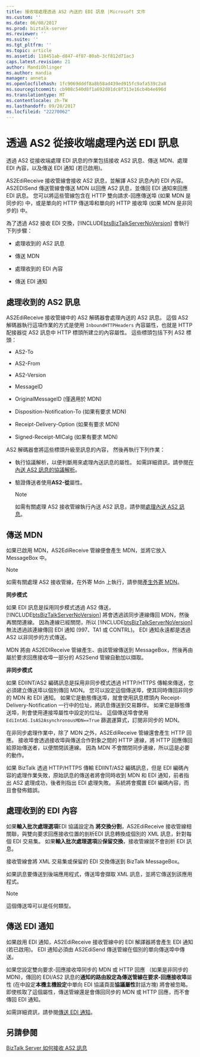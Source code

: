 ```yaml
---
title: 接收端處理透過 AS2 內送的 EDI 訊息 |Microsoft 文件
ms.custom: ''
ms.date: 06/08/2017
ms.prod: biztalk-server
ms.reviewer: ''
ms.suite: ''
ms.tgt_pltfrm: ''
ms.topic: article
ms.assetid: 118451ab-d847-4f87-80ab-3cf812d71ac3
caps.latest.revision: 21
author: MandiOhlinger
ms.author: mandia
manager: anneta
ms.openlocfilehash: 1fc9069dddf8a8b58ad439ed915fc9afa539c2a8
ms.sourcegitcommit: cb908c540d8f1a692d01dc8f313e16cb4b4e696d
ms.translationtype: MT
ms.contentlocale: zh-TW
ms.lasthandoff: 09/20/2017
ms.locfileid: "22270062"
---
```

# <a name="receive-side-processing-of-an-incoming-edi-message-over-as2"></a>透過 AS2 從接收端處理內送 EDI 訊息
透過 AS2 從接收端處理 EDI 訊息的作業包括接收 AS2 訊息、傳送 MDN、處理 EDI 內容，以及傳送 EDI 通知 (若已啟用)。  
  
 AS2EdiReceive 接收管線會接收 AS2 訊息，並解譯 AS2 訊息內的 EDI 內容。 AS2EDISend 傳送管線會傳送 MDN 以回應 AS2 訊息，並傳回 EDI 通知來回應 EDI 訊息。 您可以將這些管線包含在 HTTP 雙向請求-回應傳送埠 (如果 MDN 是同步的) 中，或是單向的 HTTP 傳送埠和單向的 HTTP 接收埠 (如果 MDN 是非同步的) 中。  
  
 為了透過 AS2 接收 EDI 交換，[!INCLUDE[btsBizTalkServerNoVersion](../includes/btsbiztalkservernoversion-md.md)] 會執行下列步驟：  
  
-   處理收到的 AS2 訊息  
  
-   傳送 MDN  
  
-   處理收到的 EDI 內容  
  
-   傳送 EDI 通知  
  
## <a name="processing-the-received-as2-message"></a>處理收到的 AS2 訊息  
 AS2EdiReceive 接收管線中的 AS2 解碼器會處理內送的 AS2 訊息。 這個 AS2 解碼器執行這項作業的方式是使用 `InboundHTTPHeaders` 內容屬性，也就是 HTTP 配接器從 AS2 訊息中 HTTP 標頭所建立的內容屬性。 這些標頭包括下列 AS2 標頭：  
  
-   AS2-To  
  
-   AS2-From  
  
-   AS2-Version  
  
-   MessageID  
  
-   OriginalMessageID (僅適用於 MDN)  
  
-   Disposition-Notification-To (如果有要求 MDN)  
  
-   Receipt-Delivery-Option (如果有要求 MDN)  
  
-   Signed-Receipt-MICalg (如果有要求 MDN)  
  
 AS2 解碼器會將這些標頭升級至訊息的內容， 然後再執行下列作業：  
  
-   執行協議解析，以便判斷用來處理內送訊息的屬性。 如需詳細資訊，請參閱[在內送 AS2 訊息的協議解析](../core/agreement-resolution-for-incoming-as2-messages.md)。  
  
-   驗證傳送者使用**AS2-從**屬性。  
  
    > [!NOTE]
    >  如需有關處理 AS2 接收管線執行內送 AS2 訊息，請參閱[處理內送 AS2 訊息](../core/processing-an-incoming-as2-message.md)。  
  
## <a name="sending-an-mdn"></a>傳送 MDN  
 如果已啟用 MDN，AS2EdiReceive 管線便會產生 MDN，並將它放入 MessageBox 中。  
  
> [!NOTE]
>  如需有關處理 AS2 接收管線，在外寄 Mdn 上執行，請參閱[產生外寄 MDN](../core/generating-an-outgoing-mdn.md)。  
  
 **同步模式**  
  
 如果 EDI 訊息是採用同步模式透過 AS2 傳送，[!INCLUDE[btsBizTalkServerNoVersion](../includes/btsbiztalkservernoversion-md.md)] 將會透過該同步連線傳回 MDN，然後再關閉連線。 因為連線已經關閉，所以 [!INCLUDE[btsBizTalkServerNoVersion](../includes/btsbiztalkservernoversion-md.md)] 無法透過該連線傳回 EDI 通知 (997、TA1 或 CONTRL)。 EDI 通知永遠都是透過 AS2 以非同步的方式傳送。  
  
 MDN 將由 AS2EDIReceive 管線產生、由該管線傳送到 MessageBox，然後再由屬於要求回應接收埠一部分的 AS2Send 管線自動加以擷取。  
  
 **非同步模式**  
  
 如果 EDIINT/AS2 編碼訊息是採用非同步模式透過 HTTP/HTTPS 傳輸來傳送，您必須建立傳送埠以個別傳回 MDN。 您可以設定這個傳送埠，使其同時傳回非同步的 MDN 和 EDI 通知。 如果它是動態傳送埠，就會使用訊息標頭內 Receipt-Delivery-Notification 一行中的位址，將訊息傳送到交易夥伴。 如果它是靜態傳送埠，則會使用連接埠屬性中設定的位址。 這個傳送埠會使用 `EdiIntAS.IsAS2AsynchronousMDN==True` 篩選運算式，訂閱非同步的 MDN。  
  
 在非同步處理作業中，除了 MDN 之外，AS2EdiReceive 管線還會產生 HTTP 回應。 接收埠會透過接收埠與傳送合作對象之間的 HTTP 連線，將 HTTP 回應傳回給原始傳送者，以便關閉該連線。 因為 MDN 不會關閉同步連線，所以這是必要的動作。  
  
 如果 BizTalk 透過 HTTP/HTTPS 傳輸 EDIINT/AS2 編碼訊息，但是 EDI 編碼內容的處理作業失敗，原始訊息的傳送者將會同時收到 MDN 和 EDI 通知，前者指出 AS2 處理成功，後者則指出 EDI 處理失敗。 系統將會擱置 EDI 編碼內容，而且會發佈錯誤。  
  
## <a name="processing-the-received-edi-payload"></a>處理收到的 EDI 內容  
 如果**輸入批次處理選項**EDI 協議設定為 **將交換分割**，AS2EdiReceive 接收管線相關聯，與雙向要求回應接收位置的剖析EDI 訊息轉換成個別的 XML 訊息，針對每個 EDI 交易集。 如果**輸入批次處理選項**設**保留交換**，接收管線就不會剖析 EDI 訊息。  
  
 接收管線會將 XML 交易集或保留的 EDI 交換傳送到 BizTalk MessageBox。  
  
 如果訊息要傳送到後端應用程式，傳送埠會擷取 XML 訊息，並將它傳送到該應用程式。  
  
> [!NOTE]
>  這個傳送埠可以是任何類型。  
  
## <a name="sending-the-edi-acknowledgment"></a>傳送 EDI 通知  
 如果啟用 EDI 通知，AS2EdiReceive 接收管線中的 EDI 解譯器將會產生 EDI 通知 (若已啟用)。 EDI 通知必須由 AS2EdiSend 傳送管線在個別的單向傳送埠中傳送。  
  
 如果您設定雙向要求-回應接收埠同步的 MDN 或 HTTP 回應 （如果是非同步的 MDN)，傳回的 EDI/AS2 訊息的**通知的路由設定為傳送管線在要求-回應接收埠**屬性 (在中設定**本機主機設定**中單向 EDI 協議頁面**協議屬性**對話方塊) 將會被忽略。 即使核取了這個屬性，傳送管線還是會傳回同步的 MDN 或 HTTP 回應，而不會傳回 EDI 通知。  
  
 如需詳細資訊，請參閱[傳送 EDI 通知](../core/sending-an-edi-acknowledgment.md)。  
  
## <a name="see-also"></a>另請參閱  
 [BizTalk Server 如何接收 AS2 訊息](../core/how-biztalk-server-receives-as2-messages.md)